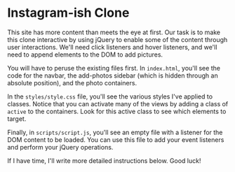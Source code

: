 # Instagram-ish Clone

This site has more content than meets the eye at first. Our task is to make this clone interactive by using jQuery to enable some of the content through user interactions. We'll need click listeners and hover listeners, and we'll need to append elements to the DOM to add pictures.  

You will have to peruse the existing files first. In `index.html`, you'll see the code for the navbar, the add-photos sidebar (which is hidden through an absolute position), and the photo containers. 

In the `styles/style.css` file, you'll see the various styles I've applied to classes. Notice that you can activate many of the views by adding a class of `active` to the containers. Look for this active class to see which elements to target. 

Finally, in `scripts/script.js`, you'll see an empty file with a listener for the DOM content to be loaded. You can use this file to add your event listeners and perform your jQuery operations. 

If I have time, I'll write more detailed instructions below. Good luck!